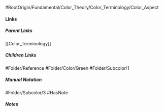 #RootOrigin/Fundamental/Color_Theory/Color_Terminology/Color_Aspect
#### Links
##### Parent Links
[[Color_Terminology]]
##### Children Links
#Folder/Reference
#Folder/Color/Green
#Folder/Subcolor/1
##### Manual Notation
#Folder/Subcolor/3
#HasNote
##### Notes